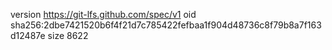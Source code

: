 version https://git-lfs.github.com/spec/v1
oid sha256:2dbe7421520b6f4f21d7c785422fefbaa1f904d48736c8f79b8a7f163d12487e
size 8622
